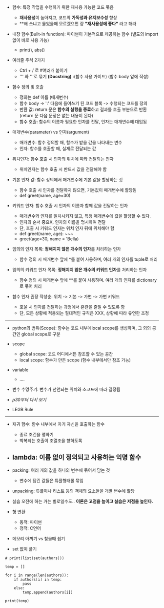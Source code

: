 - 함수: 특정 작업을 수행하기 위한 재사용 가능한 코드 묶음
  - **재사용성**이 높아지고, 코드의 **가독성과 유지보수성** 향상
  - **왜 쓰냐고 물었을때 모르겠으면 걍 **"재사용성에 좋다"** 라고 해라
 
- 내장 함수(Built-in function): 파이썬이 기본적으로 제공하는 함수 (별도의 import 없이 바로 사용 가능)
  - print(), abs()
 
- 여러줄 주석 2가지
  - Ctrl + / 로 #여러개 붙이기
  - ''' 와 '''로 묶기 **(Docstring)** :(함수 사용 가이드) (함수 body 앞에 작성)
 
- 함수 정의 및 호출
  - 정의는 def 이름 (매개변수)
  - 함수 body -> ':' 다음에 들여쓰기 된 코드 블록 -> 수행되는 코드를 정의
  - 반환 값: return 문은 **함수의 실행을 종료**하고 결과를 호출 부분으로 반환 (return 문 다음 문장은 없는 내용이 된다)
  - 함수 호출: 함수의 이름과 필요한 인자를 전달, 인자는 매개변수에 대입됨
    
- 매개변수(parameter) vs 인자(argument)
  - 매개변수: 함수 정의할 때, 함수가 받을 값을 나타내는 변수
  - 인자: 함수를 호출할 때, 실제로 전달되는 값

- 위치인자: 함수 호출 시 인자의 위치에 따라 전달되는 인자
  - 위치인자는 함수 호출 시 반드시 값을 전달해야 함

- 기본 인자 값: 함수 정의에서 매개변수에 기본 값을 할당하는 것
  - 함수 호출 시 인자를 전달하지 않으면, 기본값이 매개변수에 할당됨
  - def greet(name, age=30)
 
- 키워드 인자: 함수 호출 시 인자의 이름과 함께 값을 전달하는 인자
  - 매개변수와 인자를 일치시키지 않고, 특정 매개변수에 값을 할당할 수 있다.
  - 인자의 순서 중요X, 인자의 이름을 명시하여 전달
  - 단, 호출 시 키워드 인자는 위치 인자 뒤에 위치해야 함
  - def greet(name, age): ~~~
  - greet(age=30, name = 'Bella)

- 임의의 인자 목록: **정해지지 않은 개수의 인자**를 처리하는 인자
  - 함수 정의 시 매개변수 앞에 *를 붙여 사용하며, 여러 개의 인자를 tuple로 처리

- 임의의 키워드 인자 목록: **정해지지 않은 개수의 키워드 인자**를 처리하는 인자
  - 함수 정의 시 매개변수 앞에 **를 붙여 사용하며. 여러 개의 인자를 dictionary로 묶어 처리
 
- 함수 인자 권장 작성순: 위치 -> 기본 -> 가변 -> 가변 키워드
  - 호울 시 인자를 전달하는 과정에서 혼란을 줄일 수 있도록 함
  - 단, 모든 상황에 적용되는 절대적인 규칙은 XXX, 상황에 따라 유연한 조정
-----
- python의 범위(Scope): 함수는 코드 내부에local scope를 생성하며, 그 외의 공간인 global scope로 구분
- scope
  - global scope: 코드 어디에서든 참조할 수 있는 공간
  - local scope: 함수가 만든 scope (함수 내부에서만 참조 가능)
- variable
  - ....
 
- 변수 수명주기: 변수가 선언되는 위치와 소코프에 따라 결정됨
- *p30부터 다시 보기*


- LEGB Rule
-----
- 재귀 함수: 함수 내부에서 자기 자신을 호출하는 함수
  - 종료 조건을 명화기
  - 박복되는 호출이 조열조을 향하도록
 
- lambda: 이름 없이 정의되고 사용하는 익명 함수
  - 

- packing: 여러 개의 값을 하나의 변수에 묶어서 담는 것
  - 변수에 담긴 값들은 튜플형태롤 묶임

- unpacking: 튜플이나 리스트 등의 객체의 요소들을 개별 변수에 할당

- 실습 오전에 하는 거는 별로일수도.. **이론은 고점을 높이고 실습은 저점을 높인다.**

- 형 변환
  - 동적: 파이썬
  - 정적: C언어
 
- 메모리 아끼기 vs 찾을때 쉽기

- set 없이 풀기
```
# print(list(set(authors)))

temp = []

for i in range(len(authors)):
    if authors[i] in temp:
        pass
    else:
        temp.append(authors[i])

print(temp)
```
